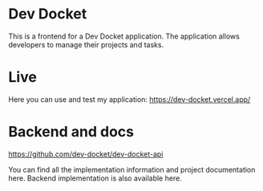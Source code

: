 # Dev Docket

This is a frontend for a Dev Docket application. The application allows developers to manage their projects and tasks.

# Live

Here you can use and test my application: https://dev-docket.vercel.app/

# Backend and docs

https://github.com/dev-docket/dev-docket-api

You can find all the implementation information and project documentation here. Backend implementation is also available here.
